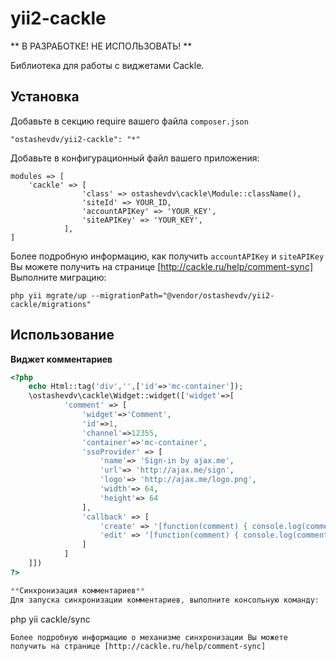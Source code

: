 yii2-cackle
===========
** В РАЗРАБОТКЕ! НЕ ИСПОЛЬЗОВАТЬ! **

Библиотека для работы с виджетами Cackle.


Установка
------------
Добавьте в секцию require вашего файла `composer.json`
```
"ostashevdv/yii2-cackle": "*"
```
Добавьте в конфигурационный файл вашего приложения:
```
modules => [
    'cackle' => [
                'class' => ostashevdv\cackle\Module::className(),
                'siteId' => YOUR_ID,
                'accountAPIKey' => 'YOUR_KEY',
                'siteAPIKey' => 'YOUR_KEY',
            ],
]
```
Более подробную информацию, как получить `accountAPIKey` и `siteAPIKey` Вы можете получить на странице [http://cackle.ru/help/comment-sync]
Выполните миграцию:
```
php yii mgrate/up --migrationPath="@vendor/ostashevdv/yii2-cackle/migrations"
```

Использование
-----
**Виджет комментариев**
```php
<?php
    echo Html::tag('div','',['id'=>'mc-container']);
    \ostashevdv\cackle\Widget::widget(['widget'=>[
            'comment' => [
                'widget'=>'Comment',
                'id'=>1,
                'channel'=>12355,
                'container'=>'mc-container',
                'ssoProvider' => [
                    'name'=> 'Sign-in by ajax.me',
                    'url'=> 'http://ajax.me/sign',
                    'logo'=> 'http://ajax.me/logo.png',
                    'width'=> 64,
                    'height'=> 64
                ],
                'callback' => [
                    'create' => '[function(comment) { console.log(comment); }]',
                    'edit' => '[function(comment) { console.log(comment); }]'
                ]
            ]
    ]])
?>

**Синхронизация комментариев**
Для запуска синхронизации комментариев, выполните консольную команду:
```
php yii cackle/sync
```
Более подробную информацию о механизме синхронизации Вы можете получить на странице [http://cackle.ru/help/comment-sync]